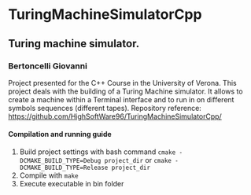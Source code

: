 # TuringMachineSimulatorCpp

## Turing machine simulator.

### Bertoncelli Giovanni

Project presented for the C++ Course in the University of Verona.
This project deals with the building of a Turing Machine simulator.
It allows to create a machine within a Terminal interface and to run in on different symbols sequences (different tapes).
Repository reference: https://github.com/HighSoftWare96/TuringMachineSimulatorCpp/

#### Compilation and running guide

1. Build project settings with bash command `cmake -DCMAKE_BUILD_TYPE=Debug project_dir` or `cmake -DCMAKE_BUILD_TYPE=Release project_dir`
2. Compile with `make`
3. Execute executable in bin folder
